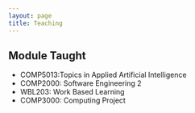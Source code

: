 ```yaml
---
layout: page
title: Teaching
---
```



## Module Taught
- COMP5013:Topics in Applied Artificial Intelligence
- COMP2000: Software Engineering 2
- WBL203: Work Based Learning
- COMP3000: Computing Project